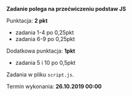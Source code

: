 **Zadanie polega na przećwiczeniu podstaw JS**

Punktacja: **2 pkt**

* zadania 1-4 po 0,25pkt
* zadania 6-9 po 0,25pkt

Dodatkowa punktacja: **1pkt**
* zadania 5 i 10 po 0,5pkt

Zadania w pliku `script.js`. 

Termin wykonania: **26.10.2019 00:00**